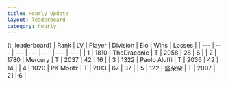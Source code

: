 ```yaml
---
title: Hourly Update
layout: leaderboard
category: hourly
---
```


{: .leaderboard}
| Rank | LV | Player | Division | Elo | Wins | Losses |
| --- | --- | --- | --- | --- | --- | --- |
| <span data-change="0">1</span> | 1810 | <span title="ID: 544310">TheDraconic</span> | T | <span data-change="19">2058</span> | <span data-change="3">28</span> | <span data-change="0">6</span> |
| <span data-change="1">2</span> | 1780 | <span title="ID: 692745">Mercury</span> | T | <span data-change="5">2037</span> | <span data-change="2">42</span> | <span data-change="1">16</span> |
| <span data-change="-1">3</span> | 1322 | <span title="ID: 512212">Paolo Aluffi</span> | T | <span data-change="0">2036</span> | <span data-change="0">42</span> | <span data-change="0">14</span> |
| <span data-change="0">4</span> | 1020 | <span title="ID: 427478">PK Moritz</span> | T | <span data-change="-9">2013</span> | <span data-change="0">67</span> | <span data-change="1">37</span> |
| <span data-change="0">5</span> | 122 | <span title="ID: 770807">盛朵朵</span> | T | <span data-change="0">2007</span> | <span data-change="0">21</span> | <span data-change="0">6</span> |